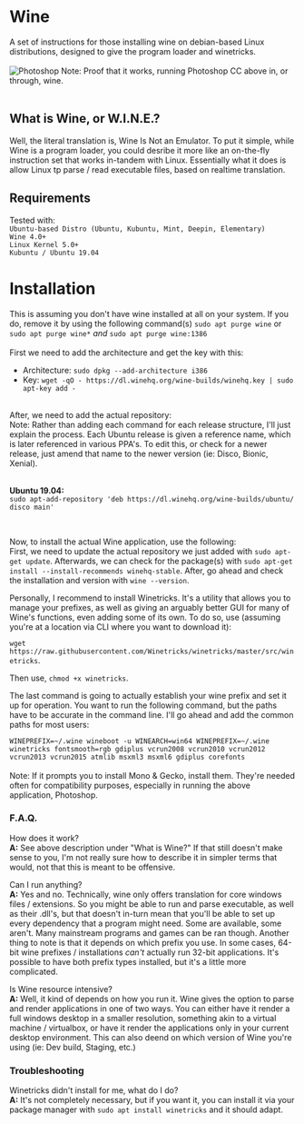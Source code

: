 # Wine
A set of instructions for those installing wine on debian-based Linux distributions, designed to give the program loader and winetricks.<br>
<br>
![Photoshop](https://media.discordapp.net/attachments/510282789006868491/625562494618042379/unknown.png?width=972&height=547)
Note: Proof that it works, running Photoshop CC above in, or through, wine.
<br>
<br>
## What is Wine, or W.I.N.E.?
Well, the literal translation is, Wine Is Not an Emulator. To put it simple, while Wine is a program loader, you could desribe it more like an on-the-fly instruction set that works in-tandem with Linux. Essentially what it does is allow Linux tp parse / read executable files, based on realtime translation.

## Requirements
Tested with:<br>
`Ubuntu-based Distro (Ubuntu, Kubuntu, Mint, Deepin, Elementary)`<br>
`Wine 4.0+`<br>
`Linux Kernel 5.0+`<br>
`Kubuntu / Ubuntu 19.04`<br>
# Installation
This is assuming you don't have wine installed at all on your system. If you do, remove it by using the following command(s) `sudo apt purge wine` or `sudo apt purge wine*` *and* `sudo apt purge wine:1386`<br>
<br>
First we need to add the architecture and get the key with this:<br>
* Architecture: `sudo dpkg --add-architecture i386`<br>
* Key: `wget -qO - https://dl.winehq.org/wine-builds/winehq.key | sudo apt-key add -`<br>
<br>
After, we need to add the actual repository:<br>
Note: Rather than adding each command for each release structure, I'll just explain the process. Each Ubuntu release is given a reference name, which is later referenced in various PPA's. To edit this, or check for a newer release, just amend that name to the newer version (ie: Disco, Bionic, Xenial).<br>

<br>

**Ubuntu 19.04:**<br>
`sudo apt-add-repository 'deb https://dl.winehq.org/wine-builds/ubuntu/ disco main'`<br>

<br>

Now, to install the actual Wine application, use the following:<br>
First, we need to update the actual repository we just added with `sudo apt-get update`. Afterwards, we can check for the package(s) with `sudo apt-get install --install-recommends winehq-stable`. After, go ahead and check the installation and version with `wine --version`.<br>

Personally, I recommend to install Winetricks. It's a utility that allows you to manage your prefixes, as well as giving an arguably better GUI for many of Wine's functions, even adding some of its own. To do so, use (assuming you're at a location via CLI where you want to download it):

`wget  https://raw.githubusercontent.com/Winetricks/winetricks/master/src/winetricks`. 

Then use, `chmod +x winetricks`.

The last command is going to actually establish your wine prefix and set it up for operation. You want to run the following command, but the paths have to be accurate in the command line. I'll go ahead and add the common paths for most users:<br>

`WINEPREFIX=~/.wine wineboot -u WINEARCH=win64 WINEPREFIX=~/.wine winetricks fontsmooth=rgb gdiplus vcrun2008 vcrun2010 vcrun2012 vcrun2013 vcrun2015 atmlib msxml3 msxml6 gdiplus corefonts`<br>
<br>
Note: If it prompts you to install Mono & Gecko, install them. They're needed often for compatibility purposes, especially in running the above application, Photoshop.

### F.A.Q.
How does it work?<br>
**A:** See above description under "What is Wine?" If that still doesn't make sense to you, I'm not really sure how to describe it in simpler terms that would, not that this is meant to be offensive.

Can I run anything?<br>
**A:** Yes and no. Technically, wine only offers translation for core windows files / extensions. So you might be able to run and parse executable, as well as their .dll's, but that doesn't in-turn mean that you'll be able to set up every dependency that a program might need. Some are available, some aren't. Many mainstream programs and games can be ran though. Another thing to note is that it depends on which prefix you use. In some cases, 64-bit wine prefixes / installations *can't* actually run 32-bit applications. It's possible to have both prefix types installed, but it's a little more complicated.

Is Wine resource intensive?<br>
**A:** Well, it kind of depends on how you run it. Wine gives the option to parse and render applications in one of two ways. You can either have it render a full windows desktop in a smaller resolution, something akin to a virtual machine / virtualbox, or have it render the applications only in your current desktop environment. This can also deend on which version of Wine you're using (ie: Dev build, Staging, etc.)

### Troubleshooting
Winetricks didn't install for me, what do I do?<br>
**A:** It's not completely necessary, but if you want it, you can install it via your package manager with `sudo apt install winetricks` and it should adapt.

